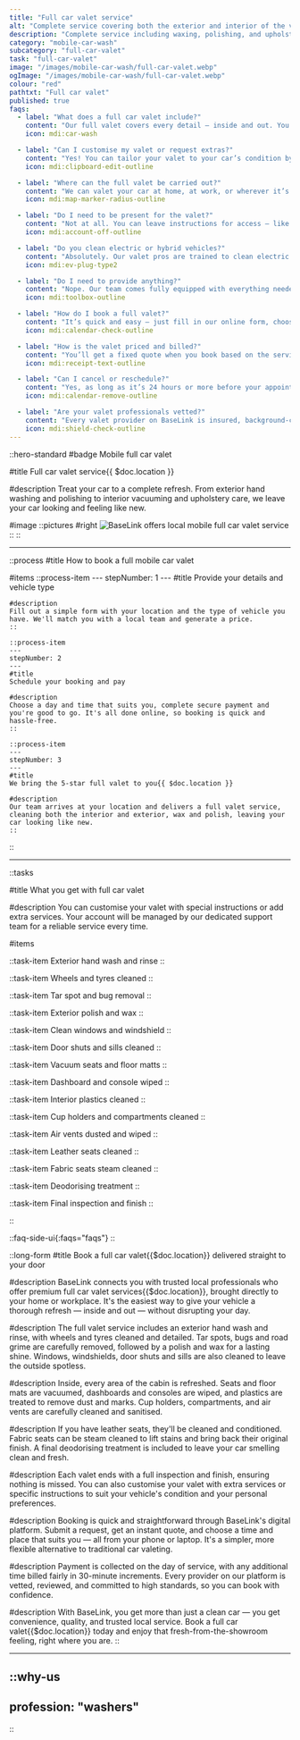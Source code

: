 ```yaml
---
title: "Full car valet service"
alt: "Complete service covering both the exterior and interior of the vehicle, including waxing, polishing, and upholstery cleaning"
description: "Complete service including waxing, polishing, and upholstery cleaning"
category: "mobile-car-wash"
subcategory: "full-car-valet"
task: "full-car-valet"
image: "/images/mobile-car-wash/full-car-valet.webp"
ogImage: "/images/mobile-car-wash/full-car-valet.webp"
colour: "red"
pathtxt: "Full car valet"
published: true
faqs:
  - label: "What does a full car valet include?"
    content: "Our full valet covers every detail — inside and out. You’ll get an exterior hand wash, wheel clean, polish and wax, bug and tar removal, and spotless windows. Inside, we vacuum seats and mats, wipe dashboards and plastics, clean compartments, and treat leather or steam clean fabric seats. A deodorising treatment and final inspection are included to finish the job properly."
    icon: mdi:car-wash

  - label: "Can I customise my valet or request extras?"
    content: "Yes! You can tailor your valet to your car’s condition by adding extras or leaving special instructions. Whether it’s extra attention to the interior, pet hair removal, or an engine bay clean — just let us know when booking and we’ll make it happen."
    icon: mdi:clipboard-edit-outline

  - label: "Where can the full valet be carried out?"
    content: "We can valet your car at home, at work, or wherever it’s safely parked. The vehicle must be off the main road, with enough space for our team to work. Driveways, car parks, or quiet side streets are ideal. We can’t operate on public roads or busy high streets."
    icon: mdi:map-marker-radius-outline

  - label: "Do I need to be present for the valet?"
    content: "Not at all. You can leave instructions for access — like key drop locations or gate codes — and we’ll handle the rest. You’ll receive before-and-after photos so you can review the results remotely."
    icon: mdi:account-off-outline

  - label: "Do you clean electric or hybrid vehicles?"
    content: "Absolutely. Our valet pros are trained to clean electric and hybrid cars safely. If your vehicle has special requirements, let us know when booking and we’ll take care of it."
    icon: mdi:ev-plug-type2

  - label: "Do I need to provide anything?"
    content: "Nope. Our team comes fully equipped with everything needed — from power and water (if required) to professional-grade cleaning products. If there are access limitations, just mention them during booking and we’ll plan around it."
    icon: mdi:toolbox-outline

  - label: "How do I book a full valet?"
    content: "It’s quick and easy — just fill in our online form, choose your services and location, and get an instant quote. Pick a time that works for you and we’ll do the rest. You’ll get booking confirmation and updates via your BaseLink account."
    icon: mdi:calendar-check-outline

  - label: "How is the valet priced and billed?"
    content: "You’ll get a fixed quote when you book based on the services selected. Payment is collected on the day of service, and if extra time is needed, we’ll bill fairly in 30-minute increments. Everything is itemised for clarity — no surprises."
    icon: mdi:receipt-text-outline

  - label: "Can I cancel or reschedule?"
    content: "Yes, as long as it’s 24 hours or more before your appointment, there’s no charge. You can make changes directly from your account or by contacting support. Need a last-minute change? We’ll always try to help."
    icon: mdi:calendar-remove-outline

  - label: "Are your valet professionals vetted?"
    content: "Every valet provider on BaseLink is insured, background-checked, and rated by real customers. We only work with reliable professionals who consistently deliver top-quality results."
    icon: mdi:shield-check-outline
---
```


::hero-standard
#badge
Mobile full car valet

#title
Full car valet service{{ $doc.location }}

#description
Treat your car to a complete refresh. From exterior hand washing and polishing to interior vacuuming and upholstery care, we leave your car looking and feeling like new.

#image
    ::pictures
    #right
    ![BaseLink offers local mobile full car valet service](/images/mobile-car-wash/full-car-valet.webp)
    ::
::

---

::process
#title
How to book a full mobile car valet

#items
    ::process-item
    ---
    stepNumber: 1
    ---
    #title
    Provide your details and vehicle type

    #description
    Fill out a simple form with your location and the type of vehicle you have. We'll match you with a local team and generate a price.
    ::
    
    ::process-item
    ---
    stepNumber: 2
    ---
    #title
    Schedule your booking and pay

    #description
    Choose a day and time that suits you, complete secure payment and you're good to go. It's all done online, so booking is quick and hassle-free.
    ::

    ::process-item
    ---
    stepNumber: 3
    ---
    #title
    We bring the 5-star full valet to you{{ $doc.location }}

    #description
    Our team arrives at your location and delivers a full valet service, cleaning both the interior and exterior, wax and polish, leaving your car looking like new.
    ::
::

---

::tasks

#title
What you get with full car valet

#description
You can customise your valet with special instructions or add extra services. Your account will be managed by our dedicated support team for a reliable service every time.

#items
    
  ::task-item
  Exterior hand wash and rinse
  ::
  
  ::task-item
  Wheels and tyres cleaned
  ::
  
  ::task-item
  Tar spot and bug removal
  ::
  
  ::task-item
  Exterior polish and wax
  ::
  
  ::task-item
  Clean windows and windshield
  ::

  ::task-item
  Door shuts and sills cleaned
  ::
  
  ::task-item
  Vacuum seats and floor matts
  ::

  ::task-item
  Dashboard and console wiped
  ::

  ::task-item
  Interior plastics cleaned
  ::

  ::task-item
  Cup holders and compartments cleaned
  ::

  ::task-item
  Air vents dusted and wiped
  ::

  ::task-item
  Leather seats cleaned
  ::

  ::task-item
  Fabric seats steam cleaned
  ::

  ::task-item
  Deodorising treatment
  ::

  ::task-item
  Final inspection and finish
  ::

::


::faq-side-ui{:faqs="faqs"}
::


::long-form
#title
Book a full car valet{{$doc.location}} delivered straight to your door

#description
BaseLink connects you with trusted local professionals who offer premium full car valet services{{$doc.location}}, brought directly to your home or workplace. It's the easiest way to give your vehicle a thorough refresh — inside and out — without disrupting your day.

#description
The full valet service includes an exterior hand wash and rinse, with wheels and tyres cleaned and detailed. Tar spots, bugs and road grime are carefully removed, followed by a polish and wax for a lasting shine. Windows, windshields, door shuts and sills are also cleaned to leave the outside spotless.

#description
Inside, every area of the cabin is refreshed. Seats and floor mats are vacuumed, dashboards and consoles are wiped, and plastics are treated to remove dust and marks. Cup holders, compartments, and air vents are carefully cleaned and sanitised.

#description
If you have leather seats, they'll be cleaned and conditioned. Fabric seats can be steam cleaned to lift stains and bring back their original finish. A final deodorising treatment is included to leave your car smelling clean and fresh.

#description
Each valet ends with a full inspection and finish, ensuring nothing is missed. You can also customise your valet with extra services or specific instructions to suit your vehicle's condition and your personal preferences.

#description
Booking is quick and straightforward through BaseLink's digital platform. Submit a request, get an instant quote, and choose a time and place that suits you — all from your phone or laptop. It's a simpler, more flexible alternative to traditional car valeting.

#description
Payment is collected on the day of service, with any additional time billed fairly in 30-minute increments. Every provider on our platform is vetted, reviewed, and committed to high standards, so you can book with confidence.

#description
With BaseLink, you get more than just a clean car — you get convenience, quality, and trusted local service. Book a full car valet{{$doc.location}} today and enjoy that fresh-from-the-showroom feeling, right where you are.
::

---

::why-us
---
profession: "washers"
---
::